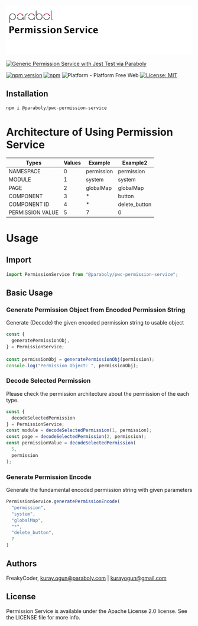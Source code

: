 

<img alt="Generic Permission Service" src="assets/logo.png" width="1050"/>


[![Generic Permission Service with Jest Test via Paraboly](https://img.shields.io/badge/-Generic%20Permission%20Service%20with%20Jest%20Test%20via%20Paraboly-lightgrey?style=for-the-badge)](https://github.com/Paraboly/pwc-permission-service)


[![npm version](https://img.shields.io/npm/v/@paraboly/pwc-permission-service.svg?style=for-the-badge)](https://www.npmjs.com/package/@paraboly/pwc-permission-service)
[![npm](https://img.shields.io/npm/dt/@paraboly/pwc-permission-service.svg?style=for-the-badge)](https://www.npmjs.com/package/@paraboly/pwc-permission-service)
![Platform - Platform Free Web](https://img.shields.io/badge/-Web%20%7C%20Platform%20Free-blue?style=for-the-badge)
[![License: MIT](https://img.shields.io/badge/License-MIT-green.svg?style=for-the-badge)](https://opensource.org/licenses/MIT)


## Installation

```js
npm i @paraboly/pwc-permission-service
```

# Architecture of Using Permission Service

| Types            | Values | Example    | Example2      |
| ---------------- | ------ | ---------- | ------------- |
| NAMESPACE        | 0      | permission | permission    |
| MODULE           | 1      | system     | system        |
| PAGE             | 2      | globalMap  | globalMap     |
| COMPONENT        | 3      | *          | button        |
| COMPONENT ID     | 4      | *          | delete_button |
| PERMISSION VALUE | 5      | 7          | 0             |

# Usage

## Import

```js
import PermissionService from "@paraboly/pwc-permission-service";
```

## Basic Usage

### Generate Permission Object from Encoded Permission String

Generate (Decode) the given encoded permission string to usable object

```js
const {
  generatePermissionObj,
} = PermissionService;

const permissionObj = generatePermissionObj(permission);
console.log("Permission Object: ", permissionObj);
```

### Decode Selected Permission

Please check the permission architecture about the permission of the each type.

```js
const {
  decodeSelectedPermission
} = PermissionService;
const module = decodeSelectedPermission(1, permission);
const page = decodeSelectedPermission(2, permission);
const permissionValue = decodeSelectedPermission(
  5,
  permission
);
```

### Generate Permission Encode

Generate the fundamental encoded permission string with given parameters

```js
PermissionService.generatePermissionEncode(
  "permission",
  "system",
  "globalMap",
  "*",
  "delete_button",
  7
)
```

## Authors

FreakyCoder, kuray.ogun@paraboly.com | kurayogun@gmail.com

## License

Permission Service is available under the Apache License 2.0 license. See the LICENSE file for more info.
